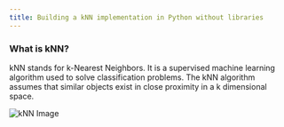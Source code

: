 ```yaml
---
title: Building a kNN implementation in Python without libraries
---
```


### What is kNN?

kNN stands for k-Nearest Neighbors. It is a supervised machine learning algorithm used to solve classification problems. The kNN algorithm assumes that similar objects exist in close proximity in a k dimensional space.

![kNN Image](/Users/sanjaykrishna/Documents/projects/sanjaykmenon.github.io/assets/knn.png)